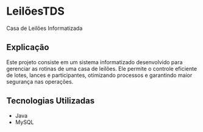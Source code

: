 # LeilõesTDS
Casa de Leilões Informatizada

## Explicação
Este projeto consiste em um sistema informatizado desenvolvido para gerenciar as rotinas de uma casa de leilões. Ele permite o controle eficiente de lotes, lances e participantes, otimizando processos e garantindo maior segurança nas operações.

## Tecnologias Utilizadas
- Java
- MySQL
